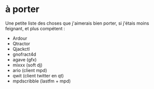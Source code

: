 # à porter

Une petite liste des choses que j'aimerais bien porter, si j'étais moins
feignant, et plus compétent :

- Ardour
- Qtractor
- Qjackctl
- gnofract4d
- agave (gfx)
- mixxx (soft dj)
- ario (client mpd)
- qwit (client twitter en qt)
- mpdscribble (lastfm + mpd)
